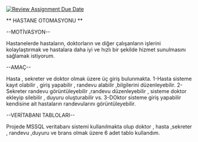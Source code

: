 [![Review Assignment Due Date](https://classroom.github.com/assets/deadline-readme-button-8d59dc4de5201274e310e4c54b9627a8934c3b88527886e3b421487c677d23eb.svg)](https://classroom.github.com/a/uelKf0-p)

** HASTANE OTOMASYONU **

--MOTİVASYON--

Hastanelerde hastaların, doktorların ve diğer çalışanların işlerini kolaylaştırmak ve hastalara daha iyi ve hızlı bir şekilde hizmet sunulmasını sağlamak istiyorum. 

--AMAÇ--
 
Hasta , sekreter ve doktor olmak üzere üç giriş bulunmakta.
1-Hasta sisteme kayıt olabilir , giriş yapabilir , randevu alabilir ,bilgilerini düzenleyebilir.
2-Sekreter randevu görüntüleyebilir ,randevu düzenleyebilir , sisteme doktor ekleyip silebilir , duyuru oluşturabilir vs.
3-DOktor sisteme giriş yapabilir kendisine ait hastaların randevularını görüntüleyebilir.

--VERİTABANI TABLOLARI--

Projede MSSQL veritabanı sistemi kullanılmakta olup doktor , hasta ,sekreter , randevu ,duyuru ve brans olmak üzere 6 adet tablo kullandım.



